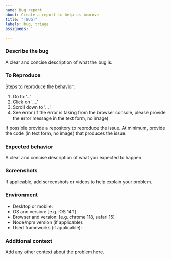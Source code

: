 ```yaml
---
name: Bug report
about: Create a report to help us improve
title: "[BUG]"
labels: bug, triage
assignees: ''

---
```


### Describe the bug
A clear and concise description of what the bug is.


### To Reproduce
Steps to reproduce the behavior:
1. Go to '...'
2. Click on '....'
3. Scroll down to '....'
4. See error (if the error is taking from the browser console, please provide the error message in the text form, no image)

If possible provide a repository to reproduce the issue. At minimum, provide the code (in text form, no image) that produces the issue.

### Expected behavior
A clear and concise description of what you expected to happen.


### Screenshots
If applicable, add screenshots or videos to help explain your problem.


### Environment
- Desktop or mobile:
- OS and version: [e.g. iOS 14.1]
- Browser and version: [e.g. chrome 118, safari 15]
- Node/npm version (if applicable):
- Used frameworks (if applicable):



### Additional context
Add any other context about the problem here.

